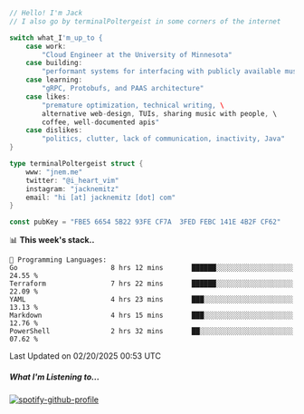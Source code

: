 ```go
// Hello! I'm Jack
// I also go by terminalPoltergeist in some corners of the internet

switch what_I'm_up_to {
    case work:
        "Cloud Engineer at the University of Minnesota"
    case building:
        "performant systems for interfacing with publicly available music datasets"
    case learning:
        "gRPC, Protobufs, and PAAS architecture"
    case likes:
        "premature optimization, technical writing, \
        alternative web-design, TUIs, sharing music with people, \
        coffee, well-documented apis"
    case dislikes:
        "politics, clutter, lack of communication, inactivity, Java"
}

type terminalPoltergeist struct {
    www: "jnem.me"
    twitter: "@i_heart_vim"
    instagram: "jacknemitz"
    email: "hi [at] jacknemitz [dot] com"
}

const pubKey = "FBE5 6654 5B22 93FE CF7A  3FED FEBC 141E 4B2F CF62"
```

<!--START_SECTION:waka-->
📊 **This week's stack..** 

```text
💬 Programming Languages: 
Go                       8 hrs 12 mins       ██████░░░░░░░░░░░░░░░░░░░   24.55 % 
Terraform                7 hrs 22 mins       ██████░░░░░░░░░░░░░░░░░░░   22.09 % 
YAML                     4 hrs 23 mins       ███░░░░░░░░░░░░░░░░░░░░░░   13.13 % 
Markdown                 4 hrs 15 mins       ███░░░░░░░░░░░░░░░░░░░░░░   12.76 % 
PowerShell               2 hrs 32 mins       ██░░░░░░░░░░░░░░░░░░░░░░░   07.62 % 
```


 Last Updated on 02/20/2025 00:53 UTC
<!--END_SECTION:waka-->

##### What I'm Listening to...

[![spotify-github-profile](https://jnem.me/listening-item?maxAge=2592000)](https://jnem.me/listening)
